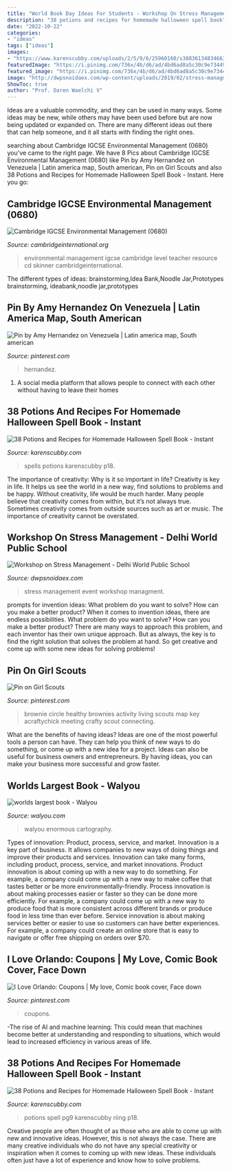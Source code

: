 ```yaml
---
title: "World Book Day Ideas For Students - Workshop On Stress Management"
description: "38 potions and recipes for homemade halloween spell book"
date: "2022-10-22"
categories:
- "ideas"
tags: ["ideas"]
images:
- "https://www.karenscubby.com/uploads/2/5/9/6/25960160/s388361348346636296_p18_i98_w2381.jpeg"
featuredImage: "https://i.pinimg.com/736x/4b/d6/ad/4bd6ad8a5c30c9e734495de77dbd1140--orlando-coupons.jpg"
featured_image: "https://i.pinimg.com/736x/4b/d6/ad/4bd6ad8a5c30c9e734495de77dbd1140--orlando-coupons.jpg"
image: "http://dwpsnoidaex.com/wp-content/uploads/2019/02/stress-managment-in-your-life.jpg"
ShowToc: true
author: "Prof. Daren Waelchi V"
---
```



Ideas are a valuable commodity, and they can be used in many ways. Some ideas may be new, while others may have been used before but are now being updated or expanded on. There are many different ideas out there that can help someone, and it all starts with finding the right ones.

	

		
searching about Cambridge IGCSE Environmental Management (0680) you've came to the right page. We have 8 Pics about Cambridge IGCSE Environmental Management (0680) like Pin by Amy Hernandez on Venezuela | Latin america map, South american, Pin on Girl Scouts and also 38 Potions and Recipes for Homemade Halloween Spell Book - Instant. Here you go:
		
    
## Cambridge IGCSE Environmental Management (0680)

<img loading=lazy src="https://www.cambridgeinternational.org/Images/9781316634905.jpg" onerror="this.onerror=null;this.src='https://tse2.mm.bing.net/th?id=OIP.KijndHxhqCaZsw_VJRYgKgAAAA&amp;pid=15.1';" alt="Cambridge IGCSE Environmental Management (0680)">

_Source: cambridgeinternational.org_

>environmental management igcse cambridge level teacher resource cd skinner cambridgeinternational. 

	

The different types of ideas: brainstorming,Idea Bank,Noodle Jar,Prototypes
brainstorming, ideabank,noodle jar,prototypes

    
## Pin By Amy Hernandez On Venezuela | Latin America Map, South American

<img loading=lazy src="https://i.pinimg.com/736x/04/44/f1/0444f153ff5f435b1ce7aec64a98ab35.jpg" onerror="this.onerror=null;this.src='https://tse1.mm.bing.net/th?id=OIP.vbuYA6fL9xfX7awZ8rtOEwHaKd&amp;pid=15.1';" alt="Pin by Amy Hernandez on Venezuela | Latin america map, South american">

_Source: pinterest.com_

>hernandez. 

	

1. A social media platform that allows people to connect with each other without having to leave their homes 

    
## 38 Potions And Recipes For Homemade Halloween Spell Book - Instant

<img loading=lazy src="https://www.karenscubby.com/uploads/2/5/9/6/25960160/s388361348346636296_p18_i98_w2381.jpeg" onerror="this.onerror=null;this.src='https://tse2.mm.bing.net/th?id=OIP.x-6YwriMyemmX6pTkgzkSwHaJ2&amp;pid=15.1';" alt="38 Potions and Recipes for Homemade Halloween Spell Book - Instant">

_Source: karenscubby.com_

>spells potions karenscubby p18. 

	

The importance of creativity: Why is it so important in life?
Creativity is key in life. It helps us see the world in a new way, find solutions to problems and be happy. Without creativity, life would be much harder. Many people believe that creativity comes from within, but it’s not always true. Sometimes creativity comes from outside sources such as art or music. The importance of creativity cannot be overstated.

    
## Workshop On Stress Management - Delhi World Public School

<img loading=lazy src="http://dwpsnoidaex.com/wp-content/uploads/2019/02/stress-managment-in-your-life.jpg" onerror="this.onerror=null;this.src='https://tse4.mm.bing.net/th?id=OIP.DcG80oFyAG-2ve2BnlJYZAHaFL&amp;pid=15.1';" alt="Workshop on Stress Management - Delhi World Public School">

_Source: dwpsnoidaex.com_

>stress management event workshop managment. 

	

prompts for invention ideas: What problem do you want to solve? How can you make a better product?
When it comes to invention ideas, there are endless possibilities. What problem do you want to solve? How can you make a better product? There are many ways to approach this problem, and each inventor has their own unique approach. But as always, the key is to find the right solution that solves the problem at hand. So get creative and come up with some new ideas for solving problems!

    
## Pin On Girl Scouts

<img loading=lazy src="https://i.pinimg.com/736x/c5/91/db/c591db9f59d62c5e99049d2be62e546d.jpg" onerror="this.onerror=null;this.src='https://tse1.mm.bing.net/th?id=OIP.KJn-niMQepAKciwQ64OwqwHaJ3&amp;pid=15.1';" alt="Pin on Girl Scouts">

_Source: pinterest.com_

>brownie circle healthy brownies activity living scouts map key acraftychick meeting crafty scout connecting. 

	

What are the benefits of having ideas?
Ideas are one of the most powerful tools a person can have. They can help you think of new ways to do something, or come up with a new idea for a project. Ideas can also be useful for business owners and entrepreneurs. By having ideas, you can make your business more successful and grow faster.

    
## Worlds Largest Book - Walyou

<img loading=lazy src="https://walyou.com/wp-content/uploads/2012/04/worlds-largest-book.jpg" onerror="this.onerror=null;this.src='https://tse3.mm.bing.net/th?id=OIP.nGM0y0Z3uN0UjYp3-M8Y8gHaFH&amp;pid=15.1';" alt="worlds largest book - Walyou">

_Source: walyou.com_

>walyou enormous cartography. 

	

Types of innovation: Product, process, service, and market.
Innovation is a key part of business. It allows companies to new ways of doing things and improve their products and services. Innovation can take many forms, including product, process, service, and market innovations. 
Product innovation is about coming up with a new way to do something. For example, a company could come up with a new way to make coffee that tastes better or be more environmentally-friendly. Process innovation is about making processes easier or faster so they can be done more efficiently. For example, a company could come up with a new way to produce food that is more consistent across different brands or produce food in less time than ever before. Service innovation is about making services better or easier to use so customers can have better experiences. For example, a company could create an online store that is easy to navigate or offer free shipping on orders over $70.

    
## I Love Orlando: Coupons | My Love, Comic Book Cover, Face Down

<img loading=lazy src="https://i.pinimg.com/736x/4b/d6/ad/4bd6ad8a5c30c9e734495de77dbd1140--orlando-coupons.jpg" onerror="this.onerror=null;this.src='https://tse4.mm.bing.net/th?id=OIP.mbxmmuKPK7IU7W-AxEOCoQHaJ4&amp;pid=15.1';" alt="I Love Orlando: Coupons | My love, Comic book cover, Face down">

_Source: pinterest.com_

>coupons. 

	

-The rise of AI and machine learning: This could mean that machines become better at understanding and responding to situations, which would lead to increased efficiency in various areas of life.

    
## 38 Potions And Recipes For Homemade Halloween Spell Book - Instant

<img loading=lazy src="https://www.karenscubby.com/uploads/2/5/9/6/25960160/s388361348346636296_p18_i79_w2382.jpeg" onerror="this.onerror=null;this.src='https://tse3.mm.bing.net/th?id=OIP.Hx4Fe4bPZBjueWvhtI8PCAHaJ2&amp;pid=15.1';" alt="38 Potions and Recipes for Homemade Halloween Spell Book - Instant">

_Source: karenscubby.com_

>potions spell pg9 karenscubby riing p18. 

	

Creative people are often thought of as those who are able to come up with new and innovative ideas. However, this is not always the case. There are many creative individuals who do not have any special creativity or inspiration when it comes to coming up with new ideas. These individuals often just have a lot of experience and know how to solve problems.

